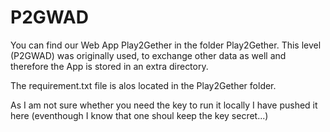 # P2GWAD
You can find our Web App Play2Gether in the folder Play2Gether. This level (P2GWAD) was originally used, to exchange other data as well 
and therefore the App is stored in an extra directory.

The requirement.txt file is alos located in the Play2Gether folder.

As I am not sure whether you need the key to run it locally I have pushed it here (eventhough I know that one shoul keep the key secret...)
